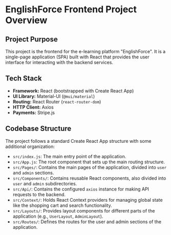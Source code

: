 
# EnglishForce Frontend Project Overview

## Project Purpose

This project is the frontend for the e-learning platform "EnglishForce". It is a single-page application (SPA) built with React that provides the user interface for interacting with the backend services.

## Tech Stack

- **Framework:** React (bootstrapped with Create React App)
- **UI Library:** Material-UI (`@mui/material`)
- **Routing:** React Router (`react-router-dom`)
- **HTTP Client:** Axios
- **Payments:** Stripe.js

## Codebase Structure

The project follows a standard Create React App structure with some additional organization:

- `src/index.js`: The main entry point of the application.
- `src/App.js`: The root component that sets up the main routing structure.
- `src/Pages/`: Contains the main pages of the application, divided into `user` and `admin` sections.
- `src/Components/`: Contains reusable React components, also divided into `user` and `admin` subdirectories.
- `src/Api/`: Contains the configured `axios` instance for making API requests to the backend.
- `src/Context/`: Holds React Context providers for managing global state like the shopping cart and search functionality.
- `src/Layouts/`: Provides layout components for different parts of the application (e.g., `UserLayout`, `AdminLayout`).
- `src/Routes/`: Defines the routes for the user and admin sections of the application.
